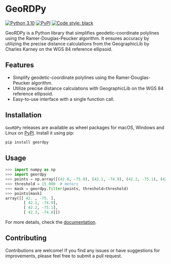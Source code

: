 # GeoRDPy
[![Python 3.10](https://img.shields.io/badge/python-3.10-blue.svg)](https://www.python.org/downloads/release/python-3100/)
[![PyPI](https://img.shields.io/pypi/v/geordpy)](https://pypi.org/project/geordpy/)
[![Code style: black](https://img.shields.io/badge/code%20style-black-000000.svg)](https://github.com/psf/black)

GeoRDPy is a Python library that simplifies geodetic-coordinate polylines using the Ramer-Douglas-Peucker algorithm. It ensures accuracy by utilizing the precise distance calculations from the GeographicLib by Charles Karney on the WGS 84 reference ellipsoid.

## Features
- Simplify geodetic-coordinate polylines using the Ramer-Douglas-Peucker algorithm.
- Utilize precise distance calculations with GeographicLib on the WGS 84 reference ellipsoid.
- Easy-to-use interface with a single function call.

## Installation
`GeoRDPy` releases are available as wheel packages for macOS, Windows and Linux on [PyPI](https://pypi.org/project/geordpy/).
Install it using pip:
```bash
pip install geordpy
```

## Usage
```python
>>> import numpy as np
>>> import geordpy
>>> points = np.array([(42.0, -75.0), (42.1, -74.9), (42.2, -75.1), (42.3, -74.8)])
>>> threshold = 15_000  # meters
>>> mask = geordpy.filter(points, threshold=threshold)
>>> points[mask]
array([[ 42. , -75. ],
        [ 42.1, -74.9],
        [ 42.2, -75.1],
        [ 42.3, -74.8]])
```

For more details, check the [documentation](https://avitase.github.io/geordpy/).

## Contributing
Contributions are welcome! If you find any issues or have suggestions for improvements, please feel free to submit a pull request.
